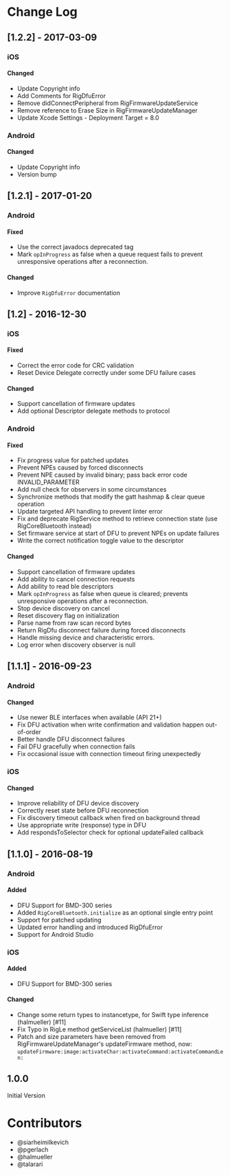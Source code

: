 # Change Log

## [1.2.2] - 2017-03-09

### iOS

#### Changed

- Update Copyright info
- Add Comments for RigDfuError
- Remove didConnectPeripheral from RigFirmwareUpdateService
- Remove reference to Erase Size in RigFirmwareUpdateManager
- Update Xcode Settings - Deployment Target = 8.0

### Android

#### Changed

- Update Copyright info
- Version bump

## [1.2.1] - 2017-01-20
 
### Android

#### Fixed

- Use the correct javadocs deprecated tag
- Mark `opInProgress` as false when a queue request fails to prevent unresponsive operations after a reconnection.

#### Changed

- Improve `RigDfuError` documentation


## [1.2] - 2016-12-30

### iOS

#### Fixed

- Correct the error code for CRC validation
- Reset Device Delegate correctly under some DFU failure cases

#### Changed

- Support cancellation of firmware updates
- Add optional Descriptor delegate methods to protocol

### Android

#### Fixed

- Fix progress value for patched updates
- Prevent NPEs caused by forced disconnects
- Prevent NPE caused by invalid binary; pass back error code INVALID_PARAMETER
- Add null check for observers in some circumstances
- Synchronize methods that modify the gatt hashmap & clear queue operation
- Update targeted API handling to prevent linter error
- Fix and deprecate RigService method to retrieve connection state (use RigCoreBluetooth instead)
- Set firmware service at start of DFU to prevent NPEs on update failures
- Write the correct notification toggle value to the descriptor

#### Changed

- Support cancellation of firmware updates
- Add ability to cancel connection requests
- Add ability to read ble descriptors
- Mark `opInProgress` as false when queue is cleared; prevents unresponsive operations after a reconnection.
- Stop device discovery on cancel
- Reset discovery flag on initialization
- Parse name from raw scan record bytes
- Return RigDfu disconnect failure during forced disconnects
- Handle missing device and characteristic errors.
- Log error when discovery observer is null


## [1.1.1] - 2016-09-23

### Android

#### Changed
- Use newer BLE interfaces when available (API 21+)
- Fix DFU activation when write confirmation and validation happen out-of-order
- Better handle DFU disconnect failures
- Fail DFU gracefully when connection fails
- Fix occasional issue with connection timeout firing unexpectedly

### iOS

#### Changed
- Improve reliability of DFU device discovery
- Correctly reset state before DFU reconnection
- Fix discovery timeout callback when fired on background thread
- Use appropriate write (response) type in DFU
- Add respondsToSelector check for optional updateFailed callback

## [1.1.0] - 2016-08-19

### Android

#### Added
- DFU Support for BMD-300 series
- Added `RigCoreBluetooth.initialize` as an optional single entry point
- Support for patched updating
- Updated error handling and introduced RigDfuError
- Support for Android Studio

### iOS

#### Added
- DFU Support for BMD-300 series

#### Changed
- Change some return types to instancetype, for Swift type inference (halmueller) [#11]
- Fix Typo in RigLe method getServiceList (halmueller) [#11]
- Patch and size parameters have been removed from RigFirmwareUpdateManager's updateFirmware method, now: `updateFirmware:image:activateChar:activateCommand:activateCommandLen:`

## 1.0.0

Initial Version

# Contributors

- @siarheimilkevich
- @pgerlach
- @halmueller
- @talarari
